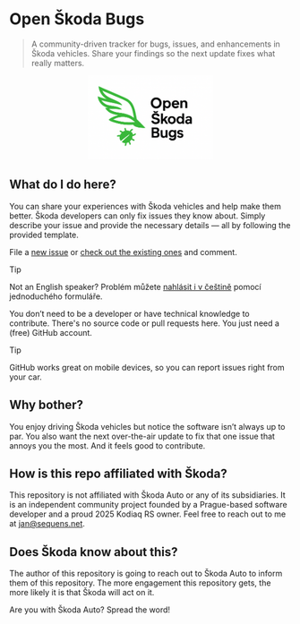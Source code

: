 # Open Škoda Bugs

> A community-driven tracker for bugs, issues, and enhancements in Škoda vehicles. Share your findings so the next update fixes what really matters.

<p align="center"><img src="images/open-skoda-bugs.png" alt="Open Škoda Bugs" height="150"></p>

## What do I do here?

You can share your experiences with Škoda vehicles and help make them better.
Škoda developers can only fix issues they know about.
Simply describe your issue and provide the necessary details — all by following the provided template.

File a [new issue](https://github.com/jansequens/open-skoda-bugs/issues/new/choose) or [check out the existing ones](https://github.com/jansequens/open-skoda-bugs/issues) and comment.

> [!TIP]
> Not an English speaker?
> Problém můžete [nahlásit i v češtině](https://github.com/jansequens/open-skoda-bugs/issues/new/choose) pomocí jednoduchého formuláře.

You don’t need to be a developer or have technical knowledge to contribute.
There's no source code or pull requests here.
You just need a (free) GitHub account.

> [!TIP]
> GitHub works great on mobile devices, so you can report issues right from your car.

## Why bother?

You enjoy driving Škoda vehicles but notice the software isn’t always up to par.
You also want the next over-the-air update to fix that one issue that annoys you the most.
And it feels good to contribute.

## How is this repo affiliated with Škoda?

This repository is not affiliated with Škoda Auto or any of its subsidiaries.
It is an independent community project founded by a Prague-based software developer and a proud 2025 Kodiaq RS owner.
Feel free to reach out to me at jan@sequens.net.

## Does Škoda know about this?

The author of this repository is going to reach out to Škoda Auto to inform them of this repository.
The more engagement this repository gets, the more likely it is that Škoda will act on it.

Are you with Škoda Auto? Spread the word!
